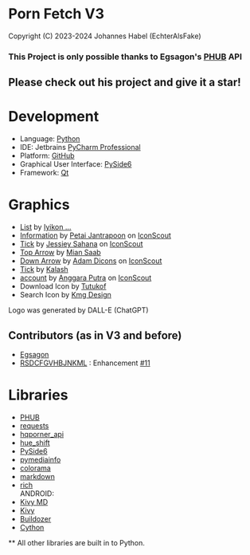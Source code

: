 # Porn Fetch V3

Copyright (C) 2023-2024 Johannes Habel (EchterAlsFake)


### This Project is only possible thanks to Egsagon's [PHUB](https://github.com/Egsagon/PHUB) API

## Please check out his project and give it a star!

# Development

- Language: [Python](https://www.python.org/)
- IDE: Jetbrains [PyCharm Professional](https://www.jetbrains.com/pycharm/)
- Platform: [GitHub](https://github.com)
- Graphical User Interface: [PySide6](https://doc.qt.io/qtforpython-6/)
- Framework: [Qt](https://qt.io)


# Graphics

- <a href="https://iconscout.com/icons/list" class="text-underline font-size-sm" target="_blank">List</a> by <a href="https://iconscout.com/contributors/iyikon" class="text-underline font-size-sm" target="_blank">Iyikon ...</a>
- <a href="https://iconscout.com/icons/information" class="text-underline font-size-sm" target="_blank">Information</a> by <a href="https://iconscout.com/contributors/petai-jantrapoon" class="text-underline font-size-sm">Petai Jantrapoon</a> on <a href="https://iconscout.com" class="text-underline font-size-sm">IconScout</a>
- <a href="https://iconscout.com/icons/tick" class="text-underline font-size-sm" target="_blank">Tick</a> by <a href="https://iconscout.com/contributors/endesignz" class="text-underline font-size-sm">Jessiey Sahana</a> on <a href="https://iconscout.com" class="text-underline font-size-sm">IconScout</a>
- <a href="https://iconscout.com/icons/top-arrow" class="text-underline font-size-sm" target="_blank">Top Arrow</a> by <a href="https://iconscout.com/contributors/creative-studio" class="text-underline font-size-sm" target="_blank">Mian Saab</a>
- <a href="https://iconscout.com/icons/down-arrow" class="text-underline font-size-sm" target="_blank">Down Arrow</a> by <a href="https://iconscout.com/contributors/adamicons" class="text-underline font-size-sm">Adam Dicons</a> on <a href="https://iconscout.com" class="text-underline font-size-sm">IconScout</a>
- <a href="https://iconscout.com/icons/tick" class="text-underline font-size-sm" target="_blank">Tick</a> by <a href="https://iconscout.com/contributors/kolo-design" class="text-underline font-size-sm" target="_blank">Kalash</a>
- <a href="https://iconscout.com/icons/account" class="text-underline font-size-sm" target="_blank">account</a> by <a href="https://iconscout.com/contributors/anggaraputra" class="text-underline font-size-sm">Anggara Putra</a> on <a href="https://iconscout.com" class="text-underline font-size-sm">IconScout</a>
- Download Icon by [Tutukof](https://iconscout.com/contributors/fersusart)
- Search Icon by [Kmg Design](https://iconscout.com/contributors/kmgdesignid)


Logo was generated by DALL-E (ChatGPT)

## Contributors (as in V3 and before)

- [Egsagon](https://github.com/Egsagon)
- [RSDCFGVHBJNKML](https://github.com/RSDCFGVHBJNKML) : Enhancement [#11](https://github.com/EchterAlsFake/Porn_Fetch/issues/11)

# Libraries

- [PHUB](https://github.com/EchterAlsFake/PHUB)
- [requests](https://github.com/psf/requests)
- [hqporner_api](https://github.com/EchterAlsFake/hqporner_api)
- [hue_shift](https://github.com/EchterAlsFake/hue_shift)
- [PySide6](https://doc.qt.io/qtforpython-6/)
- [pymediainfo](https://github.com/sbraz/pymediainfo)
- [colorama](https://github.com/tartley/colorama)
- [markdown](https://github.com/Python-Markdown/markdown)
- [rich](https://github.com/Textualize/rich)
<br>ANDROID:
- [Kivy MD](https://github.com/kivymd/KivyMD)
- [Kivy](https://kivy.org/)
- [Buildozer](https://github.com/kivy/buildozer)
- [Cython](https://github.com/cython/cython)

** All other libraries are built in to Python.
